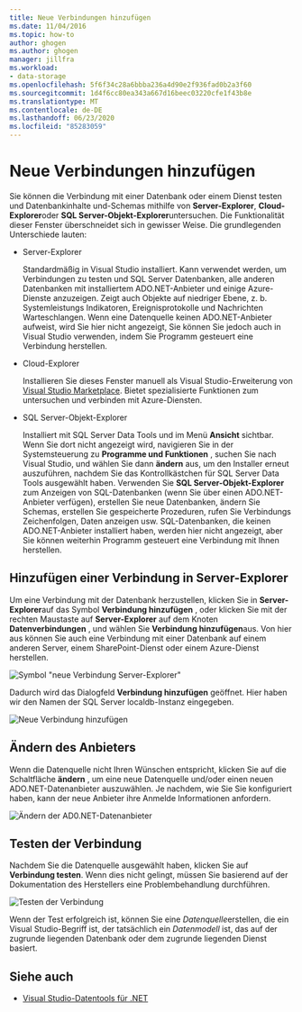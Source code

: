 ```yaml
---
title: Neue Verbindungen hinzufügen
ms.date: 11/04/2016
ms.topic: how-to
author: ghogen
ms.author: ghogen
manager: jillfra
ms.workload:
- data-storage
ms.openlocfilehash: 5f6f34c28a6bbba236a4d90e2f936fad0b2a3f60
ms.sourcegitcommit: 1d4f6cc80ea343a667d16beec03220cfe1f43b8e
ms.translationtype: MT
ms.contentlocale: de-DE
ms.lasthandoff: 06/23/2020
ms.locfileid: "85283059"
---
```

# <a name="add-new-connections"></a>Neue Verbindungen hinzufügen

Sie können die Verbindung mit einer Datenbank oder einem Dienst testen und Datenbankinhalte und-Schemas mithilfe von **Server-Explorer**, **Cloud-Explorer**oder **SQL Server-Objekt-Explorer**untersuchen. Die Funktionalität dieser Fenster überschneidet sich in gewisser Weise. Die grundlegenden Unterschiede lauten:

- Server-Explorer

   Standardmäßig in Visual Studio installiert. Kann verwendet werden, um Verbindungen zu testen und SQL Server Datenbanken, alle anderen Datenbanken mit installiertem ADO.NET-Anbieter und einige Azure-Dienste anzuzeigen. Zeigt auch Objekte auf niedriger Ebene, z. b. Systemleistungs Indikatoren, Ereignisprotokolle und Nachrichten Warteschlangen. Wenn eine Datenquelle keinen ADO.NET-Anbieter aufweist, wird Sie hier nicht angezeigt, Sie können Sie jedoch auch in Visual Studio verwenden, indem Sie Programm gesteuert eine Verbindung herstellen.

- Cloud-Explorer

   Installieren Sie dieses Fenster manuell als Visual Studio-Erweiterung von [Visual Studio Marketplace](https://marketplace.visualstudio.com/items?itemName=ms-azuretools.CloudExplorerForVS). Bietet spezialisierte Funktionen zum untersuchen und verbinden mit Azure-Diensten.

- SQL Server-Objekt-Explorer

   Installiert mit SQL Server Data Tools und im Menü **Ansicht** sichtbar. Wenn Sie dort nicht angezeigt wird, navigieren Sie in der Systemsteuerung zu **Programme und Funktionen** , suchen Sie nach Visual Studio, und wählen Sie dann **ändern** aus, um den Installer erneut auszuführen, nachdem Sie das Kontrollkästchen für SQL Server Data Tools ausgewählt haben. Verwenden Sie **SQL Server-Objekt-Explorer** zum Anzeigen von SQL-Datenbanken (wenn Sie über einen ADO.NET-Anbieter verfügen), erstellen Sie neue Datenbanken, ändern Sie Schemas, erstellen Sie gespeicherte Prozeduren, rufen Sie Verbindungs Zeichenfolgen, Daten anzeigen usw. SQL-Datenbanken, die keinen ADO.NET-Anbieter installiert haben, werden hier nicht angezeigt, aber Sie können weiterhin Programm gesteuert eine Verbindung mit Ihnen herstellen.

## <a name="add-a-connection-in-server-explorer"></a>Hinzufügen einer Verbindung in Server-Explorer

Um eine Verbindung mit der Datenbank herzustellen, klicken Sie in **Server-Explorer**auf das Symbol **Verbindung hinzufügen** , oder klicken Sie mit der rechten Maustaste auf **Server-Explorer** auf dem Knoten **Datenverbindungen** , und wählen Sie **Verbindung hinzufügen**aus. Von hier aus können Sie auch eine Verbindung mit einer Datenbank auf einem anderen Server, einem SharePoint-Dienst oder einem Azure-Dienst herstellen.

![Symbol "neue Verbindung Server-Explorer"](../data-tools/media/raddata-server-explorer-new-connection-icon.png)

Dadurch wird das Dialogfeld **Verbindung hinzufügen** geöffnet. Hier haben wir den Namen der SQL Server localdb-Instanz eingegeben.

![Neue Verbindung hinzufügen](../data-tools/media/raddata-add-new-connection-dialog.png)

## <a name="change-the-provider"></a>Ändern des Anbieters

Wenn die Datenquelle nicht Ihren Wünschen entspricht, klicken Sie auf die Schaltfläche **ändern** , um eine neue Datenquelle und/oder einen neuen ADO.NET-Datenanbieter auszuwählen. Je nachdem, wie Sie Sie konfiguriert haben, kann der neue Anbieter ihre Anmelde Informationen anfordern.

![Ändern der AD0.NET-Datenanbieter](../data-tools/media/raddata-change-ad0.net-data-provider.png)

## <a name="test-the-connection"></a>Testen der Verbindung

Nachdem Sie die Datenquelle ausgewählt haben, klicken Sie auf **Verbindung testen**. Wenn dies nicht gelingt, müssen Sie basierend auf der Dokumentation des Herstellers eine Problembehandlung durchführen.

![Testen der Verbindung](../data-tools/media/raddata-test-connection.png)

Wenn der Test erfolgreich ist, können Sie eine *Datenquelle*erstellen, die ein Visual Studio-Begriff ist, der tatsächlich ein *Datenmodell* ist, das auf der zugrunde liegenden Datenbank oder dem zugrunde liegenden Dienst basiert.

## <a name="see-also"></a>Siehe auch

- [Visual Studio-Datentools für .NET](../data-tools/visual-studio-data-tools-for-dotnet.md)
